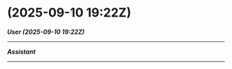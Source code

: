 <!-- Generated by SpecStory -->

#  (2025-09-10 19:22Z)

_**User (2025-09-10 19:22Z)**_



---

_**Assistant**_



---

